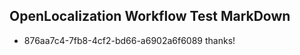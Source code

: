 ## OpenLocalization Workflow Test MarkDown
* 876aa7c4-7fb8-4cf2-bd66-a6902a6f6089 thanks!

<!--HONumber=Dec16_HO1-->


